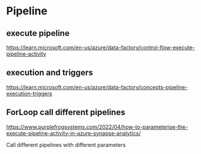 # Pipeline

## execute pipeline
https://learn.microsoft.com/en-us/azure/data-factory/control-flow-execute-pipeline-activity

## execution and triggers
https://learn.microsoft.com/en-us/azure/data-factory/concepts-pipeline-execution-triggers

## ForLoop call different pipelines
https://www.purplefrogsystems.com/2022/04/how-to-parameterise-the-execute-pipeline-activity-in-azure-synapse-analytics/

Call different pipelines with different parameters

